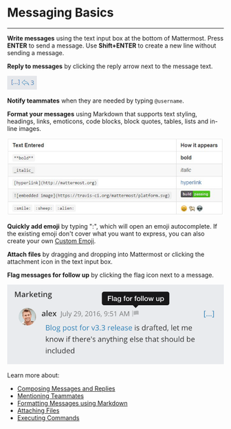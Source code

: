 # Messaging Basics
_____

**Write messages** using the text input box at the bottom of Mattermost. Press **ENTER** to send a message. Use **Shift+ENTER** to create a new line without sending a message.

**Reply to messages** by clicking the reply arrow next to the message text.

![reply arrow](../../images/replyIcon.PNG)

**Notify teammates** when they are needed by typing `@username`.

**Format your messages** using Markdown that supports text styling, headings, links, emoticons, code blocks, block quotes, tables, lists and in-line images.

![markdown](../../images/messagesTable1.PNG)

**Quickly add emoji** by typing ":", which will open an emoji autocomplete. If the existing emoji don't cover what you want to express, you can also create your own [Custom Emoji](http://docs.mattermost.com/help/settings/custom-emoji.html).

**Attach files** by dragging and dropping into Mattermost or clicking the attachment icon in the text input box.

**Flag messages for follow up** by clicking the flag icon next to a message. 

![flags](../../images/flag.png)


Learn more about:
- [Composing Messages and Replies](http://docs.mattermost.com/help/messaging/sending-messages.html)
- [Mentioning Teammates](http://docs.mattermost.com/help/messaging/mentioning-teammates.html)
- [Formatting Messages using Markdown](http://docs.mattermost.com/help/messaging/formatting-text.html)
- [Attaching Files](http://docs.mattermost.com/help/messaging/attaching-files.html)
- [Executing Commands](http://docs.mattermost.com/help/messaging/executing-commands.html)
